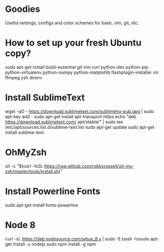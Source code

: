 # Goodies
Useful settings, configs and color schemes for bash, vim, git, etc.

# How to set up your fresh Ubuntu copy?
sudo apt-get install build-essential git vim curl python-dev python-pip python-virtualenv python-numpy python-matplotlib flashplugin-installer vlc ffmpeg zsh direnv

# Install SublimeText
wget -qO - https://download.sublimetext.com/sublimehq-pub.gpg | sudo apt-key add -
sudo apt-get install apt-transport-https
echo "deb https://download.sublimetext.com/ apt/stable/" | sudo tee /etc/apt/sources.list.d/sublime-text.list
sudo apt-get update
sudo apt-get install sublime-text

# OhMyZsh
 sh -c "$(curl -fsSL https://raw.github.com/robbyrussell/oh-my-zsh/master/tools/install.sh)"

# Install Powerline Fonts
sudo apt-get install fonts-powerline

# Node 8
curl -sL https://deb.nodesource.com/setup_8.x | sudo -E bash -\nsudo apt-get install -y nodejs
sudo npm install -g npm
